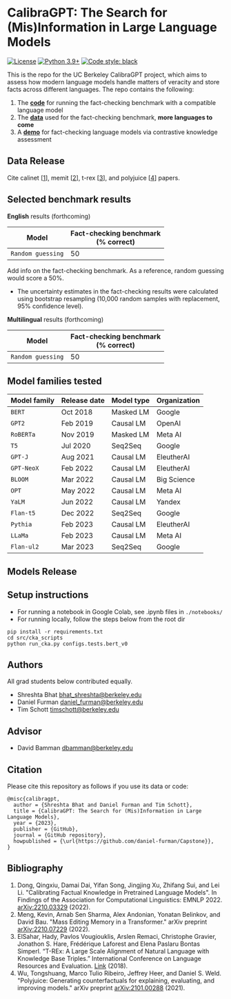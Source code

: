 # CalibraGPT: The Search for (Mis)Information in Large Language Models

[![License](https://img.shields.io/badge/license-MIT-green.svg)](https://github.com/daniel-furman/Capstone/blob/main/LICENSE) 
[![Python 3.9+](https://img.shields.io/badge/python-3.9+-blue.svg)](https://www.python.org/downloads/release/python-390/) 
[![Code style: black](https://img.shields.io/badge/code%20style-black-000000.svg)](https://github.com/psf/black) 

This is the repo for the UC Berkeley CalibraGPT project, which aims to assess how modern language models handle matters of veracity and store facts across different languages. The repo contains the following:

1. The [**code**][benchmark_cka_code] for running the fact-checking benchmark with a compatible language model
2. The [**data**][hf_data] used for the fact-checking benchmark, **more languages to come**
3. A [**demo**][notebook_cka_demo] for fact-checking language models via contrastive knowledge assessment

## Data Release

Cite calinet [[1][bib]], memit [[2][bib]], t-rex [[3][bib]], and polyjuice [[4][bib]] papers.

## Selected benchmark results

**English** results (forthcoming)

| Model           | Fact-checking benchmark<br />(% correct) |
|------------------|---------------------------------------------|
| `Random guessing` | 50   | 

Add info on the fact-checking benchmark. As a reference, random guessing would score a 50%.

* The uncertainty estimates in the fact-checking results were calculated using bootstrap resampling (10,000 random samples with replacement, 95% confidence level).  

**Multilingual** results (forthcoming)

| Model           | Fact-checking benchmark<br />(% correct) |
|------------------|---------------------------------------------|
| `Random guessing` | 50   | 

## Model families tested

| Model family | Release date | Model type | Organization |
|--------------|--------------|------------|--------------|
| `BERT`       | Oct 2018     | Masked LM  | Google       |
| `GPT2`       | Feb 2019     | Causal LM  | OpenAI       |
| `RoBERTa`    | Nov 2019     | Masked LM  | Meta AI      |
| `T5`         | Jul 2020     | Seq2Seq    | Google       |
| `GPT-J`      | Aug 2021     | Causal LM  | EleutherAI   |
| `GPT-NeoX`   | Feb 2022     | Causal LM  | EleutherAI   |
| `BLOOM`      | Mar 2022     | Causal LM  | Big Science  |
| `OPT`        | May 2022     | Causal LM  | Meta AI      |
| `YaLM`       | Jun 2022     | Causal LM  | Yandex       |
| `Flan-t5`    | Dec 2022     | Seq2Seq    | Google       |
| `Pythia`     | Feb 2023     | Causal LM  | EleutherAI   |
| `LLaMa`      | Feb 2023     | Causal LM  | Meta AI      |
| `Flan-ul2`   | Mar 2023     | Seq2Seq    | Google       |

## Models Release

## Setup instructions

* For running a notebook in Google Colab, see .ipynb files in ```./notebooks/```
* For running locally, follow the steps below from the root dir

```
pip install -r requirements.txt
cd src/cka_scripts
python run_cka.py configs.tests.bert_v0
```

## Authors

All grad students below contributed equally.

* Shreshta Bhat <bhat_shreshta@berkeley.edu>
* Daniel Furman <daniel_furman@berkeley.edu>
* Tim Schott <timschott@berkeley.edu>

## Advisor

* David Bamman <dbamman@berkeley.edu>

## Citation

Please cite this repository as follows if you use its data or code:

```
@misc{calibragpt,
  author = {Shreshta Bhat and Daniel Furman and Tim Schott},
  title = {CalibraGPT: The Search for (Mis)Information in Large Language Models},
  year = {2023},
  publisher = {GitHub},
  journal = {GitHub repository},
  howpublished = {\url{https://github.com/daniel-furman/Capstone}},
}
```

## Bibliography 

1. Dong, Qingxiu, Damai Dai, Yifan Song, Jingjing Xu, Zhifang Sui, and Lei Li. "Calibrating Factual Knowledge in Pretrained Language Models". In Findings of the Association for Computational Linguistics: EMNLP 2022. [arXiv:2210.03329][cka] (2022).
2. Meng, Kevin, Arnab Sen Sharma, Alex Andonian, Yonatan Belinkov, and David Bau. "Mass Editing Memory in a Transformer." arXiv preprint [arXiv:2210.07229][memit] (2022).
3. ElSahar, Hady, Pavlos Vougiouklis, Arslen Remaci, Christophe Gravier, Jonathon S. Hare, Frédérique Laforest and Elena Paslaru Bontas Simperl. “T-REx: A Large Scale Alignment of Natural Language with Knowledge Base Triples.” International Conference on Language Resources and Evaluation. [Link][trex] (2018).
4. Wu, Tongshuang, Marco Tulio Ribeiro, Jeffrey Heer, and Daniel S. Weld. "Polyjuice: Generating counterfactuals for explaining, evaluating, and improving models." arXiv preprint [arXiv:2101.00288][polyjuice] (2021).



[notebook_cka_demo]: https://colab.research.google.com/github/daniel-furman/Capstone/blob/main/notebooks/fact_checking_notebooks/fact-checking-demo.ipynb
[hf_data]: https://huggingface.co/datasets/CalibraGPT/Fact_Checking
[cka]: https://arxiv.org/abs/2210.03329
[memit]: https://arxiv.org/abs/2210.07229
[mmlu]: https://paperswithcode.com/sota/multi-task-language-understanding-on-mmlu
[mmlu_paper]: https://arxiv.org/abs/2009.03300
[bib]: https://github.com/daniel-furman/Capstone#bibliography
[trex]: http://aclanthology.lst.uni-saarland.de/L18-1544.pdf
[benchmark_cka_code]: https://github.com/daniel-furman/Capstone/blob/main/src/fact_checking_scripts/main.py
[polyjuice]: https://arxiv.org/abs/2101.00288

